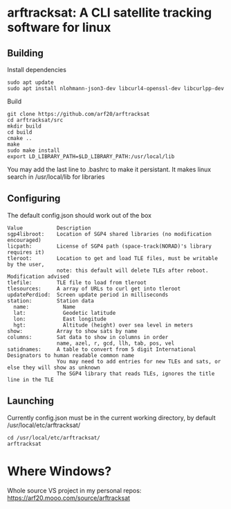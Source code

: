# arftracksat: A CLI satellite tracking software for linux

## Building
Install dependencies
```
sudo apt update
sudo apt install nlohmann-json3-dev libcurl4-openssl-dev libcurlpp-dev
```
Build
```
git clone https://github.com/arf20/arftracksat
cd arftracksat/src
mkdir build
cd build
cmake ..
make
sudo make install
export LD_LIBRARY_PATH=$LD_LIBRARY_PATH:/usr/local/lib
```
You may add the last line to .bashrc to make it persistant. It makes linux search in /usr/local/lib for libraries

## Configuring
The default config.json should work out of the box
```
Value           Description
sgp4libroot:    Location of SGP4 shared libraries (no modification encouraged)
licpath:        License of SGP4 path (space-track(NORAD)'s library requires it)
tleroot:        Location to get and load TLE files, must be writable by the user,
                note: this default will delete TLEs after reboot. Modification advised
tlefile:        TLE file to load from tleroot
tlesources:     A array of URLs to curl get into tleroot
updatePerdiod:  Screen update period in milliseconds
station:        Station data
  name:           Name
  lat:            Geodetic latitude
  lon:            East longitude
  hgt:            Altitude (height) over sea level in meters
show:           Array to show sats by name
columns:        Sat data to show in columns in order
                name, azel, r, gcd, llh, tab, pos, vel
satidnames:     A table to convert from 5 digit International Designators to human readable common name
                You may need to add entries for new TLEs and sats, or else they will show as unknown
                The SGP4 library that reads TLEs, ignores the title line in the TLE
```

## Launching
Currently config.json must be in the current working directory, by default /usr/local/etc/arftracksat/
```
cd /usr/local/etc/arftracksat/
arftracksat
```

# Where Windows?
Whole source VS project in my personal repos: https://arf20.mooo.com/source/arftracksat
